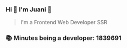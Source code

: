 ### Hi 👋 I&#39;m Juani 🦁

> I&#39;m a Frontend Web Developer SSR

### 📚 Minutes being a developer: 1839691

